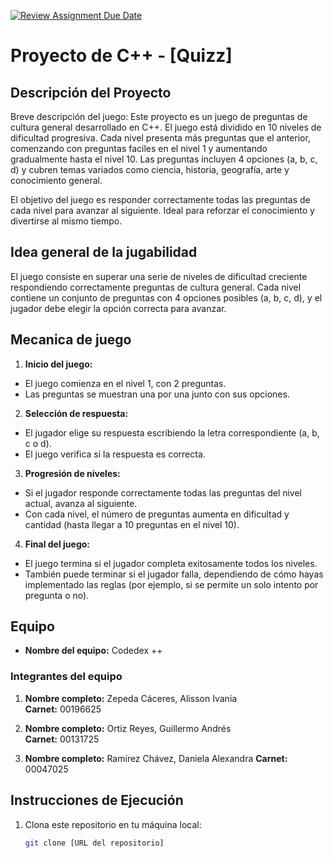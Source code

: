 [![Review Assignment Due Date](https://classroom.github.com/assets/deadline-readme-button-22041afd0340ce965d47ae6ef1cefeee28c7c493a6346c4f15d667ab976d596c.svg)](https://classroom.github.com/a/mi1WNrHU)
# Proyecto de C++ - [Quizz]

## Descripción del Proyecto

Breve descripción del juego:
Este proyecto es un juego de preguntas de cultura general desarrollado en C++. El juego está dividido en 10 niveles de dificultad progresiva. Cada nivel presenta más preguntas que el anterior, comenzando con preguntas faciles en el nivel 1 y aumentando gradualmente hasta el nivel 10. Las preguntas incluyen 4 opciones (a, b, c, d) y cubren temas variados como ciencia, historia, geografía, arte y conocimiento general.

El objetivo del juego es responder correctamente todas las preguntas de cada nivel para avanzar al siguiente. Ideal para reforzar el conocimiento y divertirse al mismo tiempo.

## Idea general de la jugabilidad 

El juego consiste en superar una serie de niveles de dificultad creciente respondiendo correctamente preguntas de cultura general. Cada nivel contiene un conjunto de preguntas con 4 opciones posibles (a, b, c, d), y el jugador debe elegir la opción correcta para avanzar.


## Mecanica de juego

1. **Inicio del juego:** 

- El juego comienza en el nivel 1, con 2 preguntas.
- Las preguntas se muestran una por una junto con sus opciones.

2. **Selección de respuesta:**

- El jugador elige su respuesta escribiendo la letra correspondiente (a, b, c o d).
- El juego verifica si la respuesta es correcta.

3. **Progresión de niveles:**

- Si el jugador responde correctamente todas las preguntas del nivel actual, avanza al siguiente.
- Con cada nivel, el número de preguntas aumenta en dificultad y cantidad (hasta llegar a 10 preguntas en el nivel 10).

4. **Final del juego:**

- El juego termina si el jugador completa exitosamente todos los niveles.
- También puede terminar si el jugador falla, dependiendo de cómo hayas implementado las reglas (por ejemplo, si se permite un solo intento por pregunta o no).

## Equipo

- **Nombre del equipo:** Codedex ++

### Integrantes del equipo

1. **Nombre completo:** Zepeda Cáceres, Alisson Ivania	  
   **Carnet:** 00196625

2. **Nombre completo:** Ortiz Reyes, Guillermo Andrés	
   **Carnet:** 00131725

3. **Nombre completo:** Ramírez Chávez, Daniela Alexandra
   **Carnet:** 00047025

## Instrucciones de Ejecución

1. Clona este repositorio en tu máquina local:
   ```bash
   git clone [URL del repositorio]
